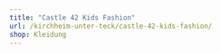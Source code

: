 ```yaml
---
title: "Castle 42 Kids Fashion"
url: /kirchheim-unter-teck/castle-42-kids-fashion/
shop: Kleidung
---
```

